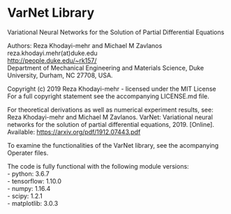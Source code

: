 # VarNet Library
Variational Neural Networks for the Solution of Partial Differential Equations

Authors: Reza Khodayi-mehr and Michael M Zavlanos  
reza.khodayi.mehr(at)duke.edu  
http://people.duke.edu/~rk157/  
Department of Mechanical Engineering and Materials Science,
Duke University, Durham, NC 27708, USA.  

Copyright (c) 2019 Reza Khodayi-mehr - licensed under the MIT License  
For a full copyright statement see the accompanying LICENSE.md file.  
    
For theoretical derivations as well as numerical experiment results, see:  
Reza Khodayi-mehr and Michael M Zavlanos. VarNet: Variational neural networks
for the solution of partial differential equations, 2019. 
[Online]. Available: https://arxiv.org/pdf/1912.07443.pdf

To examine the functionalities of the VarNet library, see the acompanying 
Operater files.

The code is fully functional with the following module versions:  
    - python: 3.6.7  
    - tensorflow: 1.10.0  
    - numpy: 1.16.4  
    - scipy: 1.2.1  
    - matplotlib: 3.0.3  
